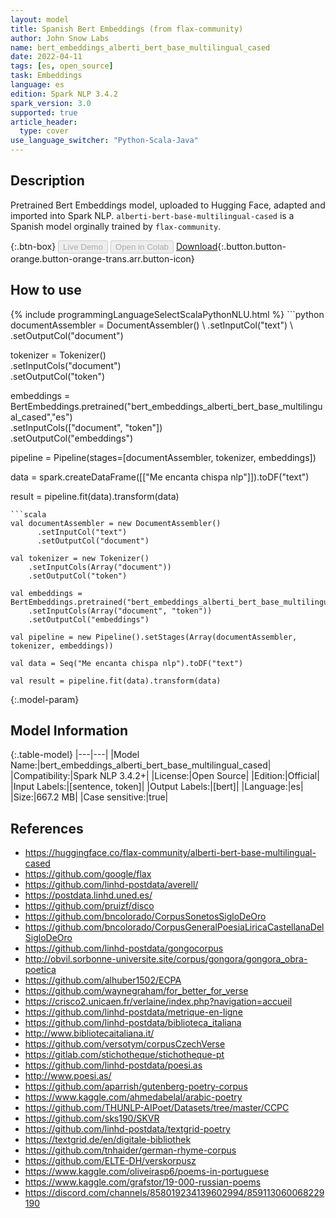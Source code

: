 ```yaml
---
layout: model
title: Spanish Bert Embeddings (from flax-community)
author: John Snow Labs
name: bert_embeddings_alberti_bert_base_multilingual_cased
date: 2022-04-11
tags: [es, open_source]
task: Embeddings
language: es
edition: Spark NLP 3.4.2
spark_version: 3.0
supported: true
article_header:
  type: cover
use_language_switcher: "Python-Scala-Java"
---
```


## Description

Pretrained Bert Embeddings model, uploaded to Hugging Face, adapted and imported into Spark NLP. `alberti-bert-base-multilingual-cased` is a Spanish model orginally trained by `flax-community`.

{:.btn-box}
<button class="button button-orange" disabled>Live Demo</button>
<button class="button button-orange" disabled>Open in Colab</button>
[Download](https://s3.amazonaws.com/auxdata.johnsnowlabs.com/public/models/bert_embeddings_alberti_bert_base_multilingual_cased_es_3.4.2_3.0_1649671065273.zip){:.button.button-orange.button-orange-trans.arr.button-icon}

## How to use



<div class="tabs-box" markdown="1">
{% include programmingLanguageSelectScalaPythonNLU.html %}
```python
documentAssembler = DocumentAssembler() \
    .setInputCol("text") \
    .setOutputCol("document")

tokenizer = Tokenizer() \
    .setInputCols("document") \
    .setOutputCol("token")
  
embeddings = BertEmbeddings.pretrained("bert_embeddings_alberti_bert_base_multilingual_cased","es") \
    .setInputCols(["document", "token"]) \
    .setOutputCol("embeddings")
    
pipeline = Pipeline(stages=[documentAssembler, tokenizer, embeddings])

data = spark.createDataFrame([["Me encanta chispa nlp"]]).toDF("text")

result = pipeline.fit(data).transform(data)
```
```scala
val documentAssembler = new DocumentAssembler() 
      .setInputCol("text") 
      .setOutputCol("document")
 
val tokenizer = new Tokenizer() 
    .setInputCols(Array("document"))
    .setOutputCol("token")

val embeddings = BertEmbeddings.pretrained("bert_embeddings_alberti_bert_base_multilingual_cased","es") 
    .setInputCols(Array("document", "token")) 
    .setOutputCol("embeddings")

val pipeline = new Pipeline().setStages(Array(documentAssembler, tokenizer, embeddings))

val data = Seq("Me encanta chispa nlp").toDF("text")

val result = pipeline.fit(data).transform(data)
```
</div>

{:.model-param}
## Model Information

{:.table-model}
|---|---|
|Model Name:|bert_embeddings_alberti_bert_base_multilingual_cased|
|Compatibility:|Spark NLP 3.4.2+|
|License:|Open Source|
|Edition:|Official|
|Input Labels:|[sentence, token]|
|Output Labels:|[bert]|
|Language:|es|
|Size:|667.2 MB|
|Case sensitive:|true|

## References

- https://huggingface.co/flax-community/alberti-bert-base-multilingual-cased
- https://github.com/google/flax
- https://github.com/linhd-postdata/averell/
- https://postdata.linhd.uned.es/
- https://github.com/pruizf/disco
- https://github.com/bncolorado/CorpusSonetosSigloDeOro
- https://github.com/bncolorado/CorpusGeneralPoesiaLiricaCastellanaDelSigloDeOro
- https://github.com/linhd-postdata/gongocorpus
- http://obvil.sorbonne-universite.site/corpus/gongora/gongora_obra-poetica
- https://github.com/alhuber1502/ECPA
- https://github.com/waynegraham/for_better_for_verse
- https://crisco2.unicaen.fr/verlaine/index.php?navigation=accueil
- https://github.com/linhd-postdata/metrique-en-ligne
- https://github.com/linhd-postdata/biblioteca_italiana
- http://www.bibliotecaitaliana.it/
- https://github.com/versotym/corpusCzechVerse
- https://gitlab.com/stichotheque/stichotheque-pt
- https://github.com/linhd-postdata/poesi.as
- http://www.poesi.as/
- https://github.com/aparrish/gutenberg-poetry-corpus
- https://www.kaggle.com/ahmedabelal/arabic-poetry
- https://github.com/THUNLP-AIPoet/Datasets/tree/master/CCPC
- https://github.com/sks190/SKVR
- https://github.com/linhd-postdata/textgrid-poetry
- https://textgrid.de/en/digitale-bibliothek
- https://github.com/tnhaider/german-rhyme-corpus
- https://github.com/ELTE-DH/verskorpusz
- https://www.kaggle.com/oliveirasp6/poems-in-portuguese
- https://www.kaggle.com/grafstor/19-000-russian-poems
- https://discord.com/channels/858019234139602994/859113060068229190